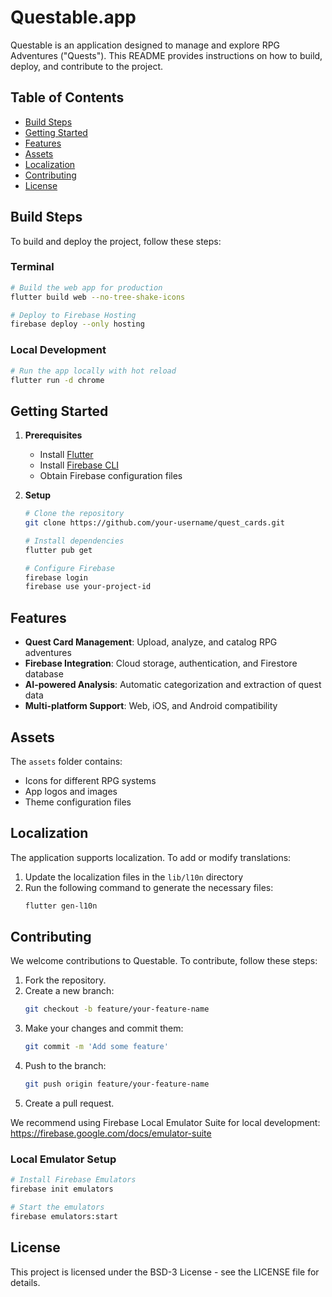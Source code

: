 # Questable.app

Questable is an application designed to manage and explore RPG Adventures ("Quests"). This README provides instructions on how to build, deploy, and contribute to the project.

## Table of Contents

- [Build Steps](#build-steps)
- [Getting Started](#getting-started)
- [Features](#features)
- [Assets](#assets)
- [Localization](#localization)
- [Contributing](#contributing)
- [License](#license)

## Build Steps

To build and deploy the project, follow these steps:

### Terminal

```sh
# Build the web app for production
flutter build web --no-tree-shake-icons

# Deploy to Firebase Hosting
firebase deploy --only hosting
```

### Local Development

```sh
# Run the app locally with hot reload
flutter run -d chrome
```

## Getting Started

1. **Prerequisites**
   - Install [Flutter](https://flutter.dev/docs/get-started/install)
   - Install [Firebase CLI](https://firebase.google.com/docs/cli)
   - Obtain Firebase configuration files

2. **Setup**
   ```sh
   # Clone the repository
   git clone https://github.com/your-username/quest_cards.git
   
   # Install dependencies
   flutter pub get
   
   # Configure Firebase
   firebase login
   firebase use your-project-id
   ```

## Features

- **Quest Card Management**: Upload, analyze, and catalog RPG adventures
- **Firebase Integration**: Cloud storage, authentication, and Firestore database
- **AI-powered Analysis**: Automatic categorization and extraction of quest data
- **Multi-platform Support**: Web, iOS, and Android compatibility

## Assets

The `assets` folder contains:
- Icons for different RPG systems
- App logos and images
- Theme configuration files

## Localization

The application supports localization. To add or modify translations:

1. Update the localization files in the `lib/l10n` directory
2. Run the following command to generate the necessary files:
   ```sh
   flutter gen-l10n
   ```

## Contributing

We welcome contributions to Questable. To contribute, follow these steps:

1. Fork the repository.
2. Create a new branch:
   ```sh
   git checkout -b feature/your-feature-name
   ```
3. Make your changes and commit them:
   ```sh
   git commit -m 'Add some feature'
   ```
4. Push to the branch:
   ```sh
   git push origin feature/your-feature-name
   ```
5. Create a pull request.

We recommend using Firebase Local Emulator Suite for local development:
https://firebase.google.com/docs/emulator-suite

### Local Emulator Setup

```sh
# Install Firebase Emulators
firebase init emulators

# Start the emulators
firebase emulators:start
```

## License

This project is licensed under the BSD-3 License - see the LICENSE file for details.